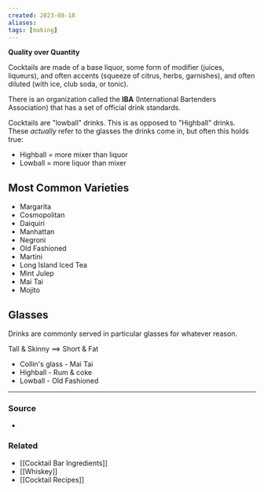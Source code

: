 ```yaml
---
created: 2023-08-18
aliases: 
tags: [making]
---
```

**Quality over Quantity**

Cocktails are made of a base liquor, some form of modifier (juices, liqueurs), and often accents (squeeze of citrus, herbs, garnishes), and often diluted (with ice, club soda, or tonic).

There is an organization called the **IBA** (International Bartenders Association) that has a set of official drink standards.

Cocktails are "lowball" drinks. This is as opposed to "Highball" drinks. These *actually* refer to the glasses the drinks come in, but often this holds true:
- Highball = more mixer than liquor
- Lowball = more liquor than mixer

## Most Common Varieties 
- Margarita
- Cosmopolitan 
- Daiquiri
- Manhattan
- Negroni
- Old Fashioned
- Martini
- Long Island Iced Tea
- Mint Julep
- Mai Tai
- Mojito

## Glasses
Drinks are commonly served in particular glasses for whatever reason. 

Tall & Skinny ==> Short & Fat
- Collin's glass - Mai Tai
- Highball - Rum & coke
- Lowball - Old Fashioned

****
### Source
- 

### Related
- [[Cocktail Bar Ingredients]]
- [[Whiskey]]
- [[Cocktail Recipes]]
